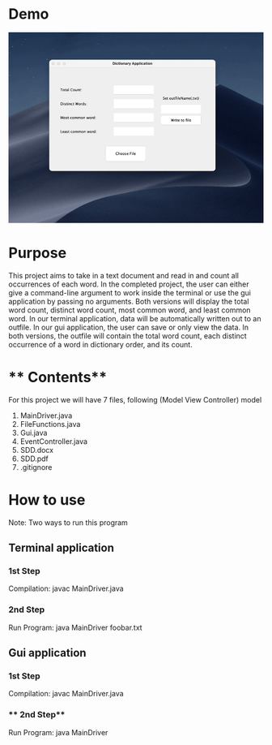 # **Demo**

![](readmeResources/wordCounterDemo.gif)

# **Purpose**

This project aims to take in a text document and read in and count 
all occurrences of each word. In the completed project, the user can either give
a command-line argument to work inside the terminal or use the gui application
by passing no arguments. Both versions will display the total word count, 
distinct word count, most common word, and least common word. In our terminal 
application, data will be automatically written out to an outfile. In our gui 
application, the user can save or only view the data. In both versions,
the outfile will contain the total word count, each distinct occurrence of a word in 
dictionary order, and its count.

# ** Contents**

For this project we will have 7 files, following (Model View Controller) model

1. MainDriver.java
2. FileFunctions.java
3. Gui.java
4. EventController.java
4. SDD.docx
5. SDD.pdf
6. .gitignore

# **How to use**

Note: Two ways to run this program

## **Terminal application**

### **1st Step**

Compilation: javac MainDriver.java

### **2nd Step**

Run Program: java MainDriver foobar.txt

## **Gui application**

### **1st Step**

Compilation: javac MainDriver.java

### ** 2nd Step** 

Run Program: java MainDriver

